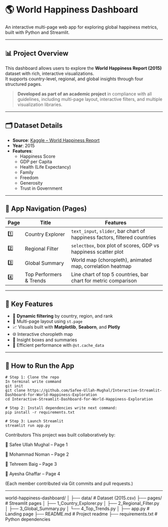# 🌎 World Happiness Dashboard

An interactive multi-page web app for exploring global happiness metrics, built with Python and Streamlit.

---

## 📊 Project Overview

This dashboard allows users to explore the **World Happiness Report (2015)** dataset with rich, interactive visualizations.  
It supports country-level, regional, and global insights through four structured pages.

> **Developed as part of an academic project** in compliance with all guidelines, including multi-page layout, interactive filters, and multiple visualization libraries.

---

## 🗂️ Dataset Details

- **Source**: [Kaggle – World Happiness Report](https://www.kaggle.com/datasets/unsdsn/world-happiness)
- **Year**: 2015
- **Features**:
  - Happiness Score
  - GDP per Capita
  - Health (Life Expectancy)
  - Family
  - Freedom
  - Generosity
  - Trust in Government

---

## 🧭 App Navigation (Pages)

| Page | Title | Features |
|------|-------|----------|
| 1️⃣ | Country Explorer | `text_input`, `slider`, bar chart of happiness factors, filtered countries |
| 2️⃣ | Regional Filter | `selectbox`, box plot of scores, GDP vs happiness scatter plot |
| 3️⃣ | Global Summary | World map (choropleth), animated map, correlation heatmap |
| 4️⃣ | Top Performers & Trends | Line chart of top 5 countries, bar chart for metric comparison |

---

## 🎯 Key Features

- 🔄 **Dynamic filtering** by country, region, and rank
- 🧩 Multi-page layout using `st.page`
- 📈 Visuals built with **Matplotlib**, **Seaborn**, and **Plotly**
- 🌐 Interactive choropleth map
- 🧠 Insight boxes and summaries
- 💾 Efficient performance with `@st.cache_data`

---

## 🧪 How to Run the App

```
# Step 1: Clone the repo
In terminal write command
git init
git clone https://github.com/Safee-Ullah-Mughal/Interactive-Streamlit-Dashboard-for-World-Happiness-Exploration
cd Interactive-Streamlit-Dashboard-for-World-Happiness-Exploration

# Step 2: Install dependencies write next command:
pip install -r requirements.txt

# Step 3: Launch Streamlit
streamlit run app.py
```

Contributors
This project was built collaboratively by:

🧑 Safee Ullah Mughal – Page 1

🧑 Mohammad Noman – Page 2

🧑 Tehreem Baig – Page 3

🧑 Ayesha Ghaffar – Page 4

(Each member contributed via Git commits and pull requests.)

---

world-happiness-dashboard/
│
├── data/                      # Dataset (2015.csv)
├── pages/                     # Streamlit pages
│   ├── 1_Country_Explorer.py
│   ├── 2_Regional_Filter.py
│   ├── 3_Global_Summary.py
│   └── 4_Top_Trends.py
│
├── app.py                     # Landing page
├── README.md                  # Project readme
├── requirements.txt           # Python dependencies

